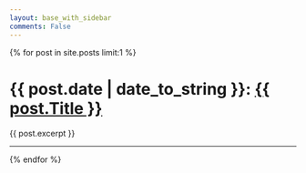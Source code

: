 ```yaml
---
layout: base_with_sidebar
comments: False
---
```


{% for post in site.posts limit:1 %}

<div class="indexpost">
<h1><span class="indextitle">{{ post.date | date_to_string }}:
    <a href="{{ post.url }}">{{ post.Title }}</a></span></h1>
<div class="postexcerpt">
{{ post.excerpt }}
</div>
<hr class="softhr" />
</div>

{% endfor %}





